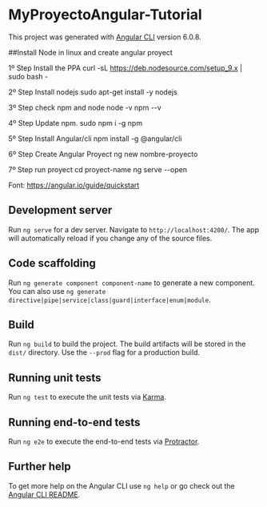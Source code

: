 # MyProyectoAngular-Tutorial

This project was generated with [Angular CLI](https://github.com/angular/angular-cli) version 6.0.8.

##Install Node in linux and create angular proyect

1º Step Install the PPA
	curl -sL https://deb.nodesource.com/setup_9.x | sudo bash -

2º Step Install nodejs
	sudo apt-get install -y nodejs

3º Step check npm and node
	node -v
	npm --v
		
4º Step Update npm.
	sudo npm i -g npm

5º Step Install Angular/cli
	npm install -g @angular/cli

6º Step Create Angular Proyect
	ng new nombre-proyecto

7º Step run proyect
	cd proyect-name
	ng serve --open

Font: https://angular.io/guide/quickstart

## Development server

Run `ng serve` for a dev server. Navigate to `http://localhost:4200/`. The app will automatically reload if you change any of the source files.

## Code scaffolding

Run `ng generate component component-name` to generate a new component. You can also use `ng generate directive|pipe|service|class|guard|interface|enum|module`.

## Build

Run `ng build` to build the project. The build artifacts will be stored in the `dist/` directory. Use the `--prod` flag for a production build.

## Running unit tests

Run `ng test` to execute the unit tests via [Karma](https://karma-runner.github.io).

## Running end-to-end tests

Run `ng e2e` to execute the end-to-end tests via [Protractor](http://www.protractortest.org/).

## Further help

To get more help on the Angular CLI use `ng help` or go check out the [Angular CLI README](https://github.com/angular/angular-cli/blob/master/README.md).


